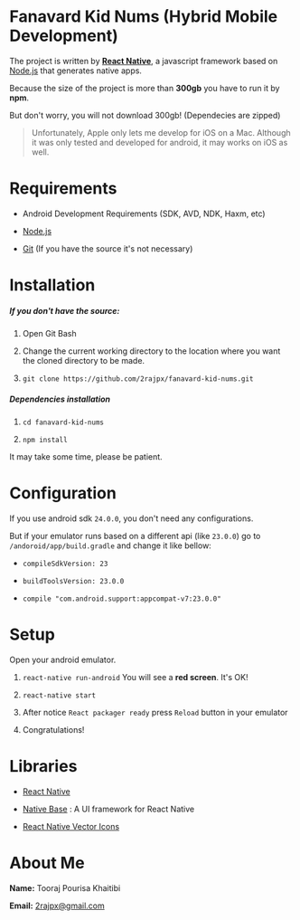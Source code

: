 # Fanavard Kid Nums (Hybrid Mobile Development)

The project is written by [**React Native**](https://facebook.github.io/react-native/docs/getting-started.html), 
a javascript framework based on [Node.js](https://nodejs.org/en/download/) that generates native apps.

Because the size of the project is more than **300gb** you have to run it by **npm**.

But don't worry, you will not download 300gb! (Dependecies are zipped)

> Unfortunately, Apple only lets me develop for iOS on a Mac.
Although it was only tested and developed for android, it may works on iOS as well.

# Requirements

+ Android Development Requirements (SDK, AVD, NDK, Haxm, etc)

+ [Node.js](https://nodejs.org/en/download/)

+ [Git](https://git-scm.com/downloads) (If you have the source it's not necessary)

# Installation

##### If you don't have the source:

1. Open Git Bash

2. Change the current working directory to the location where you want the cloned directory to be made.

3. `git clone https://github.com/2rajpx/fanavard-kid-nums.git`

##### Dependencies installation

1. `cd fanavard-kid-nums`

2. `npm install`

It may take some time, please be patient.

# Configuration
If you use android sdk `24.0.0`, you don't need any configurations.

But if your emulator runs based on a different api (like `23.0.0`) go to `/andoroid/app/build.gradle` and change it like bellow:

+ `compileSdkVersion: 23`

+ `buildToolsVersion: 23.0.0`

+ `compile "com.android.support:appcompat-v7:23.0.0"`

# Setup
Open your android emulator.

1. `react-native run-android`
You will see a **red screen**. It's OK!

2. `react-native start`

3. After notice `React packager ready` press `Reload` button in your emulator

4. Congratulations!

# Libraries

+ [React Native](https://facebook.github.io/react-native/docs/getting-started.html)

+ [Native Base](http://nativebase.io) : A UI framework for React Native

+ [React Native Vector Icons](https://github.com/oblador/react-native-vector-icons)

# About Me

**Name:** Tooraj Pourisa Khaitibi

**Email:** 2rajpx@gmail.com
